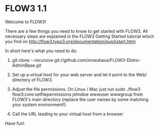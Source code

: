 # FLOW3 1.1

Welcome to FLOW3!

There are a few things you need to know to get started with FLOW3.
All necessary steps are explained in the FLOW3 Getting Started tutorial
which you find on http://flow3.typo3.org/documentation/quickstart.html

In short here's what you need to do:

1) git clone --recursive git://github.com/mneuhaus/FLOW3-Distro-AdminBase.git

2) Set up a virtual host for your web server and let it point to the Web/ directory of FLOW3.

3) Adjust the file permissions. On Linux / Mac just run 
   sudo ./flow3 flow3:core:setfilepermissions johndoe wwwuser wwwgroup
   from FLOW3's main directory (replace the user names by some matching
   your system environment!).

4) Call the URL leading to your virtual host from a browser

Have fun!
